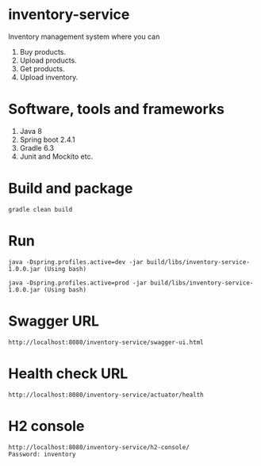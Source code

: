 # inventory-service
Inventory management system where you can 
1. Buy products.
2. Upload products.
3. Get products.
4. Upload inventory.

# Software, tools and frameworks
1. Java 8
2. Spring boot 2.4.1
3. Gradle 6.3
4. Junit and Mockito etc.

# Build and package
```
gradle clean build 
```

# Run

```
java -Dspring.profiles.active=dev -jar build/libs/inventory-service-1.0.0.jar (Using bash)
```
```
java -Dspring.profiles.active=prod -jar build/libs/inventory-service-1.0.0.jar (Using bash)
```
# Swagger URL

```
http://localhost:8080/inventory-service/swagger-ui.html
```

# Health check URL

```
http://localhost:8080/inventory-service/actuator/health
```

# H2 console

```
http://localhost:8080/inventory-service/h2-console/
Password: inventory
```